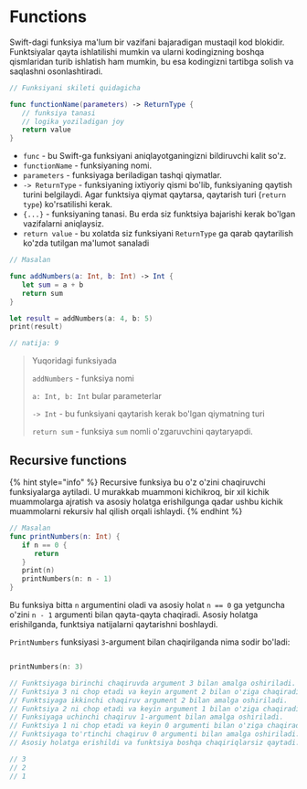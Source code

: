 # Functions

Swift-dagi funksiya ma'lum bir vazifani bajaradigan mustaqil kod blokidir. Funktsiyalar qayta ishlatilishi mumkin va ularni kodingizning boshqa qismlaridan turib ishlatish ham mumkin, bu esa kodingizni tartibga solish va saqlashni osonlashtiradi.

```swift
// Funksiyani skileti quidagicha

func functionName(parameters) -> ReturnType {
   // funksiya tanasi
   // logika yoziladigan joy
   return value
}

```

* `func` - bu Swift-ga funksiyani aniqlayotganingizni bildiruvchi kalit so'z.&#x20;
* `functionName` - funksiyaning nomi.
* `parameters` - funksiyaga beriladigan tashqi qiymatlar.
* `-> ReturnType` - funksiyaning ixtiyoriy qismi bo'lib, funksiyaning qaytish turini belgilaydi. Agar funktsiya qiymat qaytarsa, qaytarish turi (`return type`) ko'rsatilishi kerak.
* `{...}` - funksiyaning tanasi. Bu erda siz funktsiya bajarishi kerak bo'lgan vazifalarni aniqlaysiz.
* `return value` - bu xolatda siz funksiyani `ReturnType` ga qarab qaytarilish ko'zda tutilgan ma'lumot sanaladi

```swift
// Masalan

func addNumbers(a: Int, b: Int) -> Int {
   let sum = a + b
   return sum
}

let result = addNumbers(a: 4, b: 5)
print(result)

// natija: 9
```

> Yuqoridagi funksiyada
>
> `addNumbers` - funksiya nomi
>
> `a: Int, b: Int` bular parameterlar
>
> `-> Int` - bu funksiyani qaytarish kerak bo'lgan qiymatning turi
>
> `return sum` - funksiya `sum` nomli o'zgaruvchini qaytaryapdi.

## Recursive functions

{% hint style="info" %}
Recursive funksiya bu o'z o'zini chaqiruvchi funksiyalarga aytiladi. U murakkab muammoni kichikroq, bir xil kichik muammolarga ajratish va asosiy holatga erishilgunga qadar ushbu kichik muammolarni rekursiv hal qilish orqali ishlaydi.
{% endhint %}

```swift
// Masalan
func printNumbers(n: Int) {
   if n == 0 {
      return
   }
   print(n)
   printNumbers(n: n - 1)
}
```

&#x20;Bu funksiya bitta `n` argumentini oladi va asosiy holat `n == 0` ga yetguncha o'zini `n - 1` argumenti bilan qayta-qayta chaqiradi. Asosiy holatga erishilganda, funktsiya natijalarni qaytarishni boshlaydi.

`PrintNumbers` funksiyasi `3`-argument bilan chaqirilganda nima sodir bo'ladi:

```swift

printNumbers(n: 3)

// Funktsiyaga birinchi chaqiruvda argument 3 bilan amalga oshiriladi.
// Funktsiya 3 ni chop etadi va keyin argument 2 bilan o'ziga chaqiradi.
// Funktsiyaga ikkinchi chaqiruv argument 2 bilan amalga oshiriladi.
// Funktsiya 2 ni chop etadi va keyin argument 1 bilan o'ziga chaqiradi.f
// Funksiyaga uchinchi chaqiruv 1-argument bilan amalga oshiriladi.
// Funktsiya 1 ni chop etadi va keyin 0 argumenti bilan o'ziga chaqiradi.
// Funktsiyaga to'rtinchi chaqiruv 0 argumenti bilan amalga oshiriladi.
// Asosiy holatga erishildi va funktsiya boshqa chaqiriqlarsiz qaytadi.

// 3
// 2
// 1
```

